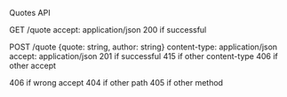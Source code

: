 Quotes API

GET /quote
accept: application/json
200 if successful

POST /quote
{quote: string, author: string}
content-type: application/json
accept: application/json
201 if successful
415 if other content-type
406 if other accept

406 if wrong accept
404 if other path
405 if other method